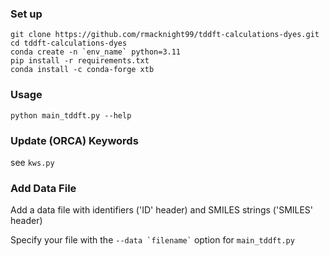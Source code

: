 ### Set up

```
git clone https://github.com/rmacknight99/tddft-calculations-dyes.git
cd tddft-calculations-dyes
conda create -n `env_name` python=3.11
pip install -r requirements.txt
conda install -c conda-forge xtb
```

### Usage

```
python main_tddft.py --help
```

### Update (ORCA) Keywords

see ```kws.py```

### Add Data File

Add a data file with identifiers ('ID' header) and SMILES strings ('SMILES' header)

Specify your file with the ``` --data `filename` ``` option for ```main_tddft.py```